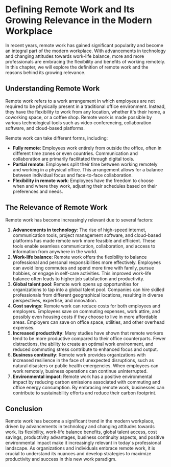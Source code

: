 # Defining Remote Work and Its Growing Relevance in the Modern Workplace

In recent years, remote work has gained significant popularity and become an integral part of the modern workplace. With advancements in technology and changing attitudes towards work-life balance, more and more professionals are embracing the flexibility and benefits of working remotely. In this chapter, we will explore the definition of remote work and the reasons behind its growing relevance.

## Understanding Remote Work

Remote work refers to a work arrangement in which employees are not required to be physically present in a traditional office environment. Instead, they have the flexibility to work from any location, whether it's their home, a coworking space, or a coffee shop. Remote work is made possible by various technological tools such as video conferencing, collaboration software, and cloud-based platforms.

Remote work can take different forms, including:

- **Fully remote**: Employees work entirely from outside the office, often in different time zones or even countries. Communication and collaboration are primarily facilitated through digital tools.
- **Partial remote**: Employees split their time between working remotely and working in a physical office. This arrangement allows for a balance between individual focus and face-to-face collaboration.
- **Flexibility in remote work**: Employees have the freedom to choose when and where they work, adjusting their schedules based on their preferences and needs.

## The Relevance of Remote Work

Remote work has become increasingly relevant due to several factors:

1. **Advancements in technology**: The rise of high-speed internet, communication tools, project management software, and cloud-based platforms has made remote work more feasible and efficient. These tools enable seamless communication, collaboration, and access to information from anywhere in the world.
2. **Work-life balance**: Remote work offers the flexibility to balance professional and personal responsibilities more effectively. Employees can avoid long commutes and spend more time with family, pursue hobbies, or engage in self-care activities. This improved work-life balance often leads to higher job satisfaction and productivity.
3. **Global talent pool**: Remote work opens up opportunities for organizations to tap into a global talent pool. Companies can hire skilled professionals from different geographical locations, resulting in diverse perspectives, expertise, and innovation.
4. **Cost savings**: Remote work can reduce costs for both employees and employers. Employees save on commuting expenses, work attire, and possibly even housing costs if they choose to live in more affordable areas. Employers can save on office space, utilities, and other overhead expenses.
5. **Increased productivity**: Many studies have shown that remote workers tend to be more productive compared to their office counterparts. Fewer distractions, the ability to create an optimal work environment, and reduced commuting stress contribute to enhanced focus and output.
6. **Business continuity**: Remote work provides organizations with increased resilience in the face of unexpected disruptions, such as natural disasters or public health emergencies. When employees can work remotely, business operations can continue uninterrupted.
7. **Environmental impact**: Remote work has a positive environmental impact by reducing carbon emissions associated with commuting and office energy consumption. By embracing remote work, businesses can contribute to sustainability efforts and reduce their carbon footprint.

## Conclusion

Remote work has become a significant trend in the modern workplace, driven by advancements in technology and changing attitudes towards work. Its flexibility, work-life balance benefits, global talent access, cost savings, productivity advantages, business continuity aspects, and positive environmental impact make it increasingly relevant in today's professional landscape. As organizations and individuals embrace remote work, it is crucial to understand its nuances and develop strategies to maximize productivity and success in this new work paradigm.
